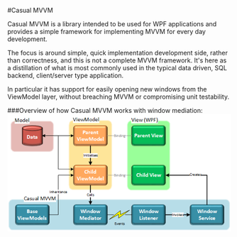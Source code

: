 #Casual MVVM

Casual MVVM is a library intended to be used for WPF applications and provides a simple framework
for implementing MVVM for every day development.

The focus is around simple, quick implementation development side, rather than correctness, and this
is not a complete MVVM framework.  It's here as a distillation of what is most commonly used in the
typical data driven, SQL backend, client/server type application.

In particular it has support for easily opening new windows from the ViewModel layer, without breaching
MVVM or compromising unit testability.

###Overview of how Casual MVVM works with window mediation:
![](img/C_MVVM_Diagram.png)
